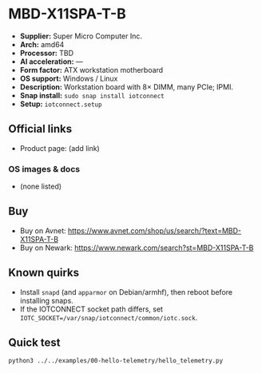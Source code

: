 # MBD-X11SPA-T-B

- **Supplier:** Super Micro Computer  Inc.
- **Arch:** amd64
- **Processor:** TBD
- **AI acceleration:** —
- **Form factor:** ATX workstation motherboard
- **OS support:** Windows / Linux
- **Description:** Workstation board with 8× DIMM, many PCIe; IPMI.
- **Snap install:** `sudo snap install iotconnect`
- **Setup:** `iotconnect.setup`

## Official links
- Product page: (add link)

### OS images & docs
- (none listed)

## Buy
- Buy on Avnet: https://www.avnet.com/shop/us/search/?text=MBD-X11SPA-T-B
- Buy on Newark: https://www.newark.com/search?st=MBD-X11SPA-T-B

## Known quirks
- Install `snapd` (and `apparmor` on Debian/armhf), then reboot before installing snaps.
- If the IOTCONNECT socket path differs, set `IOTC_SOCKET=/var/snap/iotconnect/common/iotc.sock`.

## Quick test
```bash
python3 ../../examples/00-hello-telemetry/hello_telemetry.py
```
